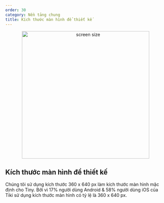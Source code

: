 ```yaml
---
order: 30
category: Nền tảng chung
title: Kích thước màn hình để thiết kế
---
```


<center>
<img style="width: 400px" src="https://salt.tikicdn.com/ts/social/6d/7e/80/7bc902d90af9d6129a1b0e6bd7bb5efa.png" alt="screen size">
</center>

## Kích thước màn hình để thiết kế
Chúng tôi sử dụng kích thước 360 x 640 px làm kích thước màn hình mặc định cho Tiny. Bởi vì 17% người dùng Android & 58% người dùng iOS của Tiki sử dụng kích thước màn hình có tỷ lệ là 360 x 640 px.


